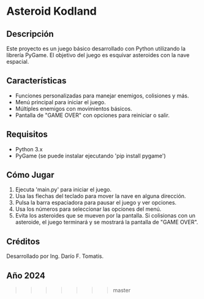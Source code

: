 # Asteroid Kodland

## Descripción
Este proyecto es un juego básico desarrollado con Python utilizando la librería PyGame. El objetivo del juego es esquivar asteroides con la nave espacial.

## Características
- Funciones personalizadas para manejar enemigos, colisiones y más.
- Menú principal para iniciar el juego.
- Múltiples enemigos con movimientos básicos.
- Pantalla de "GAME OVER" con opciones para reiniciar o salir.

## Requisitos
- Python 3.x
- PyGame (se puede instalar ejecutando 'pip install pygame')

## Cómo Jugar
1. Ejecuta 'main.py' para iniciar el juego.
2. Usa las flechas del teclado para mover la nave en alguna dirección.
3. Pulsa la barra espaciadora para pausar el juego y ver opciones.
4. Usa los números para seleccionar las opciones del menú.
5. Evita los asteroides que se mueven por la pantalla. Si colisionas con un asteroide, el juego terminará y se mostrará la pantalla de "GAME OVER".

## Créditos
Desarrollado por Ing. Darío F. Tomatis.

## Año 2024
>>>>>>> master
